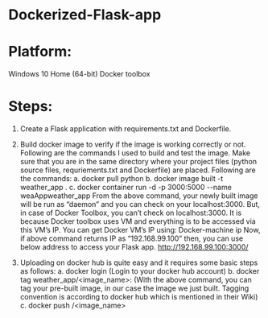 # Dockerized-Flask-app
# Platform:
  Windows 10 Home (64-bit)
  Docker toolbox

# Steps:
1) Create a Flask application with requirements.txt and Dockerfile.

2) Build docker image to verify if the image is working correctly or not. Following are the commands I used to build and test the image. Make sure that you are in the same directory where your project files (python source files, requriements.txt and Dockerfile) are placed. Following are the commands:
a. docker pull python
b. docker image built -t weather_app . 
c. docker container run -d -p 3000:5000 --name weaAppweather_app
From the above command, your newly built image will be run as “daemon” and you can check on your localhost:3000. But, in case of Docker Toolbox, you can’t check on localhost:3000. It is because Docker toolbox uses VM and everything is to be accessed via this VM’s IP.
You can get Docker VM’s IP using:
Docker-machine ip
Now, if above command returns IP as “192.168.99.100” then, you can use below address to access your Flask app.
http://192.168.99.100:3000/

3) Uploading on docker hub is quite easy and it requires some basic steps as follows:
a. docker  login (Login to your docker hub account)
b. docker tag weather_app<username>/<image_name>:<tag>
(With the above command, you can tag your pre-built image, in our case the image we just built. Tagging convention is according to docker hub which is mentioned in their Wiki)
c. docker push <username>/<image_name>

